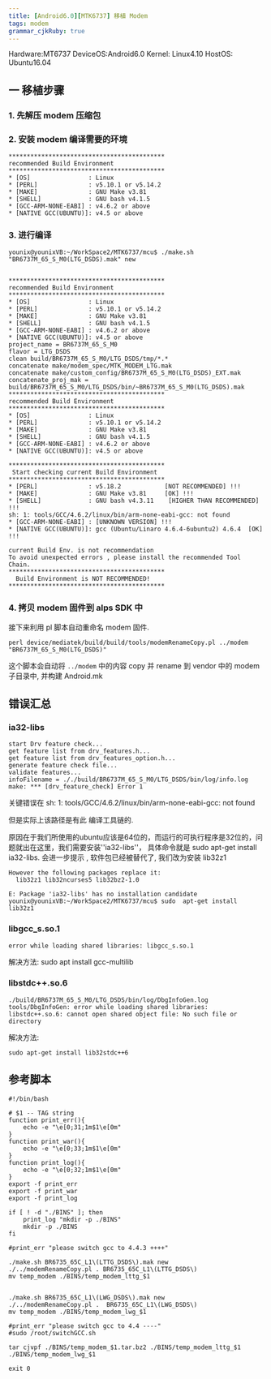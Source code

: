 ```yaml
---
title: [Android6.0][MTK6737] 移植 Modem
tags: modem
grammar_cjkRuby: true
---
```


Hardware:MT6737
DeviceOS:Android6.0
Kernel: Linux4.10
HostOS: Ubuntu16.04

## 一 移植步骤
### 1. 先解压 modem 压缩包
### 2. 安装 modem 编译需要的环境
```
*******************************************
recommended Build Environment
*******************************************
* [OS]                : Linux
* [PERL]              : v5.10.1 or v5.14.2
* [MAKE]              : GNU Make v3.81
* [SHELL]             : GNU bash v4.1.5
* [GCC-ARM-NONE-EABI] : v4.6.2 or above
* [NATIVE GCC(UBUNTU)]: v4.5 or above
```
### 3. 进行编译
```
younix@younixVB:~/WorkSpace2/MTK6737/mcu$ ./make.sh "BR6737M_65_S_M0(LTG_DSDS).mak" new


*******************************************
recommended Build Environment
*******************************************
* [OS]                : Linux
* [PERL]              : v5.10.1 or v5.14.2
* [MAKE]              : GNU Make v3.81
* [SHELL]             : GNU bash v4.1.5
* [GCC-ARM-NONE-EABI] : v4.6.2 or above
* [NATIVE GCC(UBUNTU)]: v4.5 or above
project_name = BR6737M_65_S_M0
flavor = LTG_DSDS
clean build/BR6737M_65_S_M0/LTG_DSDS/tmp/*.*
concatenate make/modem_spec/MTK_MODEM_LTG.mak
concatenate make/custom_config/BR6737M_65_S_M0(LTG_DSDS)_EXT.mak
concatenate_proj_mak = build/BR6737M_65_S_M0/LTG_DSDS/bin/~BR6737M_65_S_M0(LTG_DSDS).mak
*******************************************
recommended Build Environment
*******************************************
* [OS]                : Linux
* [PERL]              : v5.10.1 or v5.14.2
* [MAKE]              : GNU Make v3.81
* [SHELL]             : GNU bash v4.1.5
* [GCC-ARM-NONE-EABI] : v4.6.2 or above
* [NATIVE GCC(UBUNTU)]: v4.5 or above

*******************************************
 Start checking current Build Environment  
*******************************************
* [PERL]              : v5.18.2            [NOT RECOMMENDED] !!!
* [MAKE]              : GNU Make v3.81     [OK] !!!
* [SHELL]             : GNU bash v4.3.11    [HIGHER THAN RECOMMENDED] !!!
sh: 1: tools/GCC/4.6.2/linux/bin/arm-none-eabi-gcc: not found
* [GCC-ARM-NONE-EABI] : [UNKNOWN VERSION] !!!
* [NATIVE GCC(UBUNTU)]: gcc (Ubuntu/Linaro 4.6.4-6ubuntu2) 4.6.4  [OK] !!!

current Build Env. is not recommendation 
To avoid unexpected errors , please install the recommended Tool Chain.
*******************************************
  Build Environment is NOT RECOMMENDED!
*******************************************

```
### 4. 拷贝 modem 固件到 alps SDK 中

接下来利用 pl 脚本自动重命名 modem 固件.
```
perl device/mediatek/build/build/tools/modemRenameCopy.pl ../modem "BR6737M_65_S_M0(LTG_DSDS)"
```
这个脚本会自动将 `../modem` 中的内容 copy 并 rename 到 vendor 中的 modem 子目录中, 并构建 Android.mk 

## 错误汇总
###  ia32-libs
```
start Drv feature check...
get feature list from drv_features.h...
get feature list from drv_features_option.h...
generate feature check file...
validate features...
infoFilename = ././build/BR6737M_65_S_M0/LTG_DSDS/bin/log/info.log
make: *** [drv_feature_check] Error 1

```
关键错误在 
sh: 1: tools/GCC/4.6.2/linux/bin/arm-none-eabi-gcc: not found

但是实际上该路径是有此 编译工具链的.

原因在于我们所使用的ubuntu应该是64位的，而运行的可执行程序是32位的，问题就出在这里，我们需要安装''ia32-libs''， 具体命令就是 sudo apt-get install ia32-libs.
会进一步提示 , 软件包已经被替代了, 我们改为安装 lib32z1
```
However the following packages replace it:
  lib32z1 lib32ncurses5 lib32bz2-1.0

E: Package 'ia32-libs' has no installation candidate
younix@younixVB:~/WorkSpace2/MTK6737/mcu$ sudo  apt-get install lib32z1
```

### libgcc_s.so.1
```
error while loading shared libraries: libgcc_s.so.1
```
解决方法:
sudo apt install gcc-multilib


### libstdc++.so.6
```
./build/BR6737M_65_S_M0/LTG_DSDS/bin/log/DbgInfoGen.log
tools/DbgInfoGen: error while loading shared libraries: libstdc++.so.6: cannot open shared object file: No such file or directory

```
解决方法:
```
sudo apt-get install lib32stdc++6
```


## 参考脚本
```
#!/bin/bash

# $1 -- TAG string
function print_err(){
    echo -e "\e[0;31;1m$1\e[0m"
}
function print_war(){
    echo -e "\e[0;33;1m$1\e[0m"
}
function print_log(){
    echo -e "\e[0;32;1m$1\e[0m"
}
export -f print_err
export -f print_war
export -f print_log

if [ ! -d "./BINS" ]; then
    print_log "mkdir -p ./BINS"
    mkdir -p ./BINS
fi

#print_err "please switch gcc to 4.4.3 ++++"

./make.sh BR6735_65C_L1\(LTTG_DSDS\).mak new
./../modemRenameCopy.pl . BR6735_65C_L1\(LTTG_DSDS\)
mv temp_modem ./BINS/temp_modem_lttg_$1


./make.sh BR6735_65C_L1\(LWG_DSDS\).mak new
./../modemRenameCopy.pl .  BR6735_65C_L1\(LWG_DSDS\)
mv temp_modem ./BINS/temp_modem_lwg_$1

#print_err "please switch gcc to 4.4 ----"
#sudo /root/switchGCC.sh

tar cjvpf ./BINS/temp_modem_$1.tar.bz2 ./BINS/temp_modem_lttg_$1 ./BINS/temp_modem_lwg_$1

exit 0
```